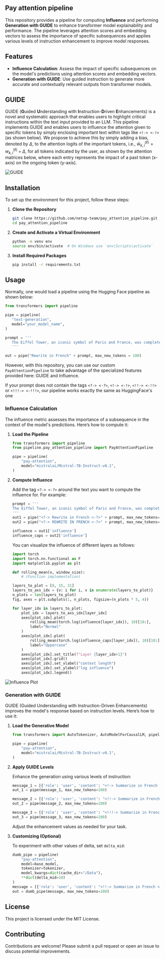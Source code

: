 ## Pay attention pipeline


This repository provides a pipeline for computing **Influence** and performing **Generation with GUIDE** to enhance transformer model explainability and performance. The pipeline leverages attention scores and embedding vectors to assess the importance of specific subsequences and applies various levels of instruction enhancement to improve model responses.

## Features

- **Influence Calculation**: Assess the impact of specific subsequences on the model's predictions using attention scores and embedding vectors.
- **Generation with GUIDE**: Use guided instruction to generate more accurate and contextually relevant outputs from transformer models.

## GUIDE 

GUIDE (**G**uided **U**nderstanding with **I**nstruction-**D**riven **E**nhancements) is a novel and systematic approach that enables users to highlight critical instructions within the text input provided to an LLM. This pipeline implements GUIDE and enables users to influence the attention given to specific tokens by simply enclosing important text within tags like ```<!-> <-!>``` (as shown below). We propose to achieve this by simply adding a bias, denoted by $\Delta$, to the attention logits of the important tokens, i.e., $\bar{w}_{k,i}^{(\ell)} = w_{k,i}^{(\ell)} + \Delta,$ for all tokens indicated by the user, as shown by the attention matrices below, where each entry represents the impact of a past token (x-axis) on the ongoing token (y-axis).

![GUIDE](img/PayAttentionToWhatMatters-Workshop-extended.drawio.png)

## Installation


To set up the environment for this project, follow these steps:

1. **Clone the Repository**

   ```bash
   git clone https://github.com/netop-team/pay_attention_pipeline.git
   cd pay_attention_pipeline
   ```

2. **Create and Activate a Virtual Environment**

   ```bash
   python -m venv env
   source env/bin/activate  # On Windows use `env\Scripts\activate`
   ```

3. **Install Required Packages**

   ```bash
   pip install -r requirements.txt
   ```

## Usage

 Normally, one would load a pipeline using the Hugging Face pipeline as shown below:

```python
from transformers import pipeline

pipe = pipeline(
   "text-generation",
   model="your_model_name",
)

prompt = '''
   The Eiffel Tower, an iconic symbol of Paris and France, was completed in 1889 as the centerpiece of the Exposition Universelle, a world’s fair celebrating the centennial of the French Revolution...
   '''

out = pipe("Rewrite in French" + prompt, max_new_tokens = 100)
```

However, with this repository, you can use our custom ```PayAttentionPipeline``` to take advantage of the specialized features provided here: GUIDE and Influence.

If your prompt does not contain the tags `<?-> <-?>`, `<!-> <-!>`, `<!!-> <-!!>` or `<!!!-> <-!!!>`, our pipeline works exactly the same as HuggingFace's one

### Influence Calculation

The influence metric assesses the importance of a subsequence in the context of the model's predictions. Here’s how to compute it:

1. **Load the Pipeline**

   ```python
   from transformers import pipeline
   from pipeline.pay_attention_pipeline import PayAttentionPipeline

   pipe = pipeline(
       "pay-attention",
       model="mistralai/Mistral-7B-Instruct-v0.1",
   )
   ```

2. **Compute Influence**

   Add the tag `<?-> <-?>` around the text you want to compute the influence for. For example:

   ```python
   prompt = '''
   The Eiffel Tower, an iconic symbol of Paris and France, was completed in 1889 as the centerpiece of the Exposition Universelle, a world’s fair celebrating the centennial of the French Revolution...
   '''
   out1 = pipe("<?-> Rewrite in French <-?>" + prompt, max_new_tokens=100)
   out2 = pipe("<?-> REWRITE IN FRENCH <-?>" + prompt, max_new_tokens=100)

   influence = out1['influence']
   influence_caps = out2['influence']
   ```

   You can visualize the influence of different layers as follows:

   ```python
   import torch
   import torch.nn.functional as F
   import matplotlib.pyplot as plt

   def rolling_mean(x, window_size):
       # (Function implementation)

   layers_to_plot = [0, 15, 31]
   layers_to_axs_idx = {v: i for i, v in enumerate(layers_to_plot)}
   n_plots = len(layers_to_plot)
   fig, axes = plt.subplots(1, n_plots, figsize=(n_plots * 5, 4))

   for layer_idx in layers_to_plot:
       plot_idx = layers_to_axs_idx[layer_idx]
       axes[plot_idx].plot(
           rolling_mean(torch.log(influence[layer_idx]), 10)[10:],
           label="Normal"
       )
       axes[plot_idx].plot(
           rolling_mean(torch.log(influence_caps[layer_idx]), 10)[10:],
           label="Uppercase"
       )
       axes[plot_idx].set_title(f"Layer {layer_idx+1}")
       axes[plot_idx].grid()
       axes[plot_idx].set_xlabel("context length")
       axes[plot_idx].set_ylabel("log influence")
       axes[plot_idx].legend()
   ```

![Influence Plot](img/example_influence.png)

### Generation with GUIDE

GUIDE (Guided Understanding with Instruction-Driven Enhancements) improves the model's response based on instruction levels. Here’s how to use it:

1. **Load the Generative Model**

   ```python
   from transformers import AutoTokenizer, AutoModelForCausalLM, pipeline

   pipe = pipeline(
       "pay-attention",
       model="mistralai/Mistral-7B-Instruct-v0.1",
   )
   ```

2. **Apply GUIDE Levels**

   Enhance the generation using various levels of instruction:

   ```python
   message_1 = [{'role': 'user', 'content': "<!-> Summarize in French <-!>" + prompt}]
   out_1 = pipe(message_1, max_new_tokens=100)

   message_2 = [{'role': 'user', 'content': "<!!-> Summarize in French <-!!>" + prompt}]
   out_2 = pipe(message_2, max_new_tokens=100)

   message_3 = [{'role': 'user', 'content': "<!!!-> Summarize in French <-!!!>" + prompt}]
   out_3 = pipe(message_3, max_new_tokens=100)
   ```

   Adjust the enhancement values as needed for your task.

3. **Customizing (Optional)**

   To experiment with other values of delta, set `delta_mid`:

   ```python
   dumb_pipe = pipeline(
       "pay-attention",
       model=base_model,
       tokenizer=tokenizer,
       model_kwargs=dict(cache_dir="/Data"),
       **dict(delta_mid=10)
   )
   message = [{'role': 'user', 'content': "<!!-> Summarize in French <-!!>" + prompt}]
   out = dumb_pipe(message, max_new_tokens=100)
   ```

## License

This project is licensed under the MIT License.

## Contributing

Contributions are welcome! Please submit a pull request or open an issue to discuss potential improvements.
